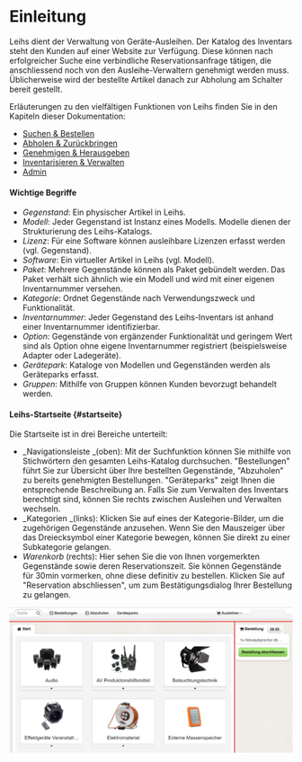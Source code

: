 # Einleitung

Leihs dient der Verwaltung von Geräte-Ausleihen. Der Katalog des Inventars steht den Kunden auf einer Website zur Verfügung. Diese können nach erfolgreicher Suche eine verbindliche Reservationsanfrage tätigen, die anschliessend noch von den Ausleihe-Verwaltern genehmigt werden muss. Üblicherweise wird der bestellte Artikel danach zur Abholung am Schalter bereit gestellt.

Erläuterungen zu den vielfältigen Funktionen von Leihs finden Sie in den Kapiteln dieser Dokumentation:

* [Suchen & Bestellen](/chapter1.md)
* [Abholen & Zurückbringen](/ausgeben-and-zurucknehmen.md)
* [Genehmigen & Herausgeben](/genehmigen-and-herausgeben.md)
* [Inventarisieren & Verwalten](https://www.gitbook.com/book/lausig/book-manual-test/edit#)
* [Admin](/test-1.md)

#### Wichtige Begriffe

* _Gegenstand_: Ein physischer Artikel in Leihs.
* _Modell_: Jeder Gegenstand ist Instanz eines Modells. Modelle dienen der Strukturierung des Leihs-Katalogs.
* _Lizenz_: Für eine Software können ausleihbare Lizenzen erfasst werden \(vgl. Gegenstand\).
* _Software_: Ein virtueller Artikel in Leihs \(vgl. Modell\). 
* _Paket_: Mehrere Gegenstände können als Paket gebündelt werden. Das Paket verhält sich ähnlich wie ein Modell und wird mit einer eigenen Inventarnummer versehen. 
* _Kategorie_: Ordnet Gegenstände nach Verwendungszweck und Funktionalität. 
* _Inventarnummer_: Jeder Gegenstand des Leihs-Inventars ist anhand einer Inventarnummer identifizierbar.
* _Option_: Gegenstände von ergänzender Funktionalität und geringem Wert sind als Option ohne eigene Inventarnummer registriert \(beispielsweise Adapter oder Ladegeräte\). 
* _Gerätepark_: Kataloge von Modellen und Gegenständen werden als Geräteparks erfasst.
* _Gruppen_: Mithilfe von Gruppen können Kunden bevorzugt behandelt werden.    

#### Leihs-Startseite {#startseite}

Die Startseite ist in drei Bereiche unterteilt:

* _Navigationsleiste _\(oben\): Mit der Suchfunktion können Sie mithilfe von Stichwörtern den gesamten Leihs-Katalog durchsuchen. "Bestellungen" führt Sie zur Übersicht über Ihre bestellten Gegenstände, "Abzuholen" zu bereits genehmigten Bestellungen. "Geräteparks" zeigt Ihnen die entsprechende Beschreibung an. Falls Sie zum Verwalten des Inventars berechtigt sind, können Sie rechts zwischen Ausleihen und Verwalten wechseln. 
* _Kategorien _\(links\): Klicken Sie auf eines der Kategorie-Bilder, um die zugehörigen Gegenstände anzusehen. Wenn Sie den Mauszeiger über das Dreiecksymbol einer Kategorie bewegen, können Sie direkt zu einer Subkategorie gelangen. 
* _Warenkorb_ \(rechts\): Hier sehen Sie die von Ihnen vorgemerkten Gegenstände sowie deren Reservationszeit. Sie können Gegenstände für 30min vormerken, ohne diese definitiv zu bestellen. Klicken Sie auf "Reservation abschliessen", um zum Bestätigungsdialog Ihrer Bestellung zu gelangen. 

![](/assets/Ausleihen_Start.png)

